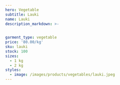 ```yaml
---
hero: Vegetable
subtitle: Lauki
name: Lauki
description_markdown: >-
  

garment_type: vegetable
price: '80.00/kg'
sku: lauki
stock: 100
sizes:
  - 1 kg
  - 2 kg
styles:
  - image: /images/products/vegetables/lauki.jpeg
---
```

